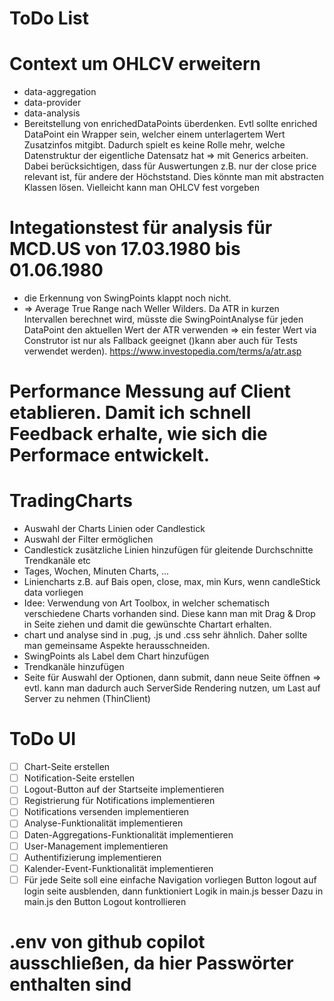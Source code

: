 # ToDo List

# Context um OHLCV erweitern

- data-aggregation
- data-provider
- data-analysis
- Bereitstellung von enrichedDataPoints überdenken. Evtl sollte enriched DataPoint ein Wrapper sein,
  welcher einem unterlagertem Wert Zusatzinfos mitgibt. Dadurch spielt es keine Rolle mehr, welche Datenstruktur der eigentliche Datensatz hat => mit Generics arbeiten. Dabei berücksichtigen, dass für Auswertungen z.B. nur der close price relevant ist, für andere der Höchststand. Dies könnte man mit abstracten Klassen lösen. Vielleicht kann man OHLCV fest vorgeben

# Integationstest für analysis für MCD.US von 17.03.1980 bis 01.06.1980

- die Erkennung von SwingPoints klappt noch nicht.
- => Average True Range nach Weller Wilders. Da ATR in kurzen Intervallen berechnet wird, müsste die SwingPointAnalyse für jeden DataPoint den aktuellen Wert der ATR verwenden => ein fester Wert via Construtor ist nur als Fallback geeignet ()kann aber auch für Tests verwendet werden).
  https://www.investopedia.com/terms/a/atr.asp

# Performance Messung auf Client etablieren. Damit ich schnell Feedback erhalte, wie sich die Performace entwickelt.

# TradingCharts

- Auswahl der Charts Linien oder Candlestick
- Auswahl der Filter ermöglichen
- Candlestick zusätzliche Linien hinzufügen für gleitende Durchschnitte Trendkanäle etc
- Tages, Wochen, Minuten Charts, ...
- Liniencharts z.B. auf Bais open, close, max, min Kurs, wenn candleStick data vorliegen
- Idee: Verwendung von Art Toolbox, in welcher schematisch verschiedene Charts
  vorhanden sind. Diese kann man mit Drag & Drop in Seite ziehen und damit die gewünschte Chartart erhalten.
- chart und analyse sind in .pug, .js und .css sehr ähnlich. Daher sollte man gemeinsame Aspekte herausschneiden.
- SwingPoints als Label dem Chart hinzufügen
- Trendkanäle hinzufügen
- Seite für Auswahl der Optionen, dann submit, dann neue Seite öffnen => evtl. kann man
  dadurch auch ServerSide Rendering nutzen, um Last auf Server zu nehmen (ThinClient)

# ToDo UI

- [ ] Chart-Seite erstellen
- [ ] Notification-Seite erstellen
- [ ] Logout-Button auf der Startseite implementieren
- [ ] Registrierung für Notifications implementieren
- [ ] Notifications versenden implementieren
- [ ] Analyse-Funktionalität implementieren
- [ ] Daten-Aggregations-Funktionalität implementieren
- [ ] User-Management implementieren
- [ ] Authentifizierung implementieren
- [ ] Kalender-Event-Funktionalität implementieren
- [ ] Für jede Seite soll eine einfache Navigation vorliegen
      Button logout auf login seite ausblenden, dann funktioniert Logik in main.js besser
      Dazu in main.js den Button Logout kontrollieren

# .env von github copilot ausschließen, da hier Passwörter enthalten sind
